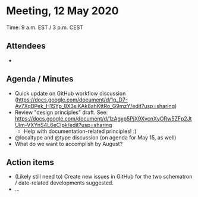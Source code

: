 # Meeting, 12 May 2020
Time: 9 a.m. EST / 3 p.m. CEST

## Attendees
-

## Agenda / Minutes
- Quick update on GitHub workflow discussion (https://docs.google.com/document/d/1g_D7-Av7XqBPek_H1SYp_8X3siKAk8ahKttRo_G9mzY/edit?usp=sharing)
- Review "design principles" draft.  See: https://docs.google.com/document/d/1zAgxp5PjX9XvcnXyORw5ZFp2JtUlm-VXYnS4L6eCIpk/edit?usp=sharing
  - Help with documentation-related principles! :)
- @localtype and @type discussion (on agenda for May 15, as well)
- What do we want to accomplish by August?


## Action items
- (Likely still need to) Create new issues in GitHub for the two schematron / date-related developments suggested.
- ...
